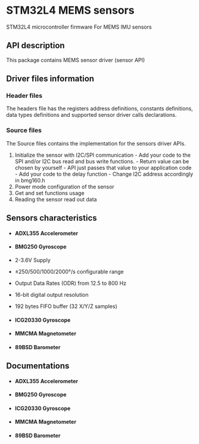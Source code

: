 # **STM32L4 MEMS sensors**
 STM32L4  microcontroller  firmware For MEMS  IMU sensors


## API description

This package contains MEMS sensor driver (sensor API) 

## Driver files information
### Header files

The headers file has the registers address definitions, constants definitions, data types definitions and supported sensor driver calls declarations.
### Source files 
The Source files contains the implementation for the sensors driver APIs.
1. Initialize the sensor with I2C/SPI communication - Add your code to the SPI and/or I2C bus read and bus write functions. - Return value can be chosen by yourself - API just passes that value to your application code - Add your code to the delay function - Change I2C address accordingly in bmg160.h
2. Power mode configuration of the sensor
3. Get and set functions usage
4. Reading the sensor read out data

## Sensors characteristics 
- #### ADXL355 Accelerometer 

- #### BMG250 Gyroscope 

- 2-3.6V Supply
- ±250/500/1000/2000°/s configurable range
- Output Data Rates (ODR) from 12.5 to 800 Hz
- 16-bit digital output resolution
- 192 bytes FIFO buffer (32 X/Y/Z samples)


- #### ICG20330 Gyroscope 


- #### MMCMA Magnetometer

- #### 89BSD Barometer



## Documentations 


- #### ADXL355 Accelerometer 

- #### BMG250 Gyroscope 


- #### ICG20330 Gyroscope 


- #### MMCMA Magnetometer

- #### 89BSD Barometer
